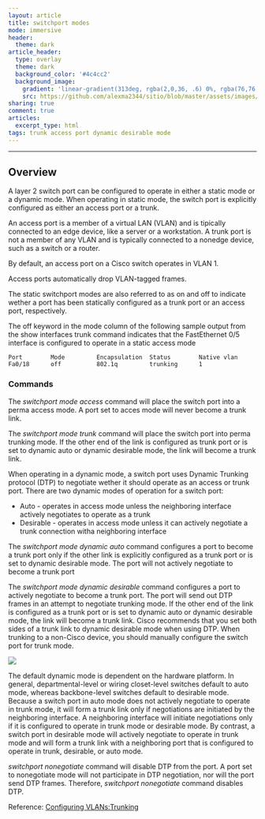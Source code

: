 ```yaml
---
layout: article
title: switchport modes
mode: immersive
header:
  theme: dark
article_header:
  type: overlay
  theme: dark
  background_color: '#4c4cc2'
  background_image:
    gradient: 'linear-gradient(313deg, rgba(2,0,36, .6) 0%, rgba(76,76,194, .6) 47%, rgba(0,212,255, .6) 100%)'
    src: https://github.com/alexma2344/sitio/blob/master/assets/images/rainbows.jpg?raw=true"
sharing: true
comment: true
articles:
  excerpt_type: html
tags: trunk access port dynamic desirable mode
---
```


<!--more-->

---

## Overview
A layer 2 switch port can be configured to operate in either a static mode or a dynamic mode. When operating in static mode, the switch port is explicitly configured as either an access port or a trunk.

An access port is a member of a virtual LAN (VLAN) and is tipically connected to an edge device, like a server or a workstation. A trunk port is not a member of any VLAN and is typically connected to a nonedge device, such as a switch or a router.

By default, an access port on a Cisco switch operates in VLAN 1.

Access ports automatically drop VLAN-tagged frames.

The static switchport modes are also referred to as on and off to indicate wether a port has been statically configured as a trunk port or an access port, respectively.

The off keyword in the mode column of the following sample output from the show interfaces trunk command indicates that the FastEthernet 0/5 interface is configured to operate in a static access mode

    Port        Mode         Encapsulation  Status        Native vlan
    Fa0/18      off          802.1q         trunking      1

### Commands

The *switchport mode access* command will place the switch port into a perma access mode. A port set to acces mode will never become a trunk link.

The *switchport mode trunk* command will place the switch port into perma trunking mode. If the other end of the link is configured as trunk port or is set to dynamic auto or dynamic desirable mode, the link will become a trunk link.

When operating in a dynamic mode, a switch port uses Dynamic Trunking protocol (DTP) to negotiate wether it should operate as an access or trunk port. There are two dynamic modes of operation for a switch port:

- Auto - operates in access mode unless the neighboring interface actively negotiates to operate as a trunk
- Desirable - operates in access mode unless it can actively negotiate a trunk connection witha neighboring interface

The *switchport mode dynamic auto* command configures a port to become a trunk port only if the other link is explicitly configured as a trunk port or is set to dynamic desirable mode. The port will not actively negotiate to become a trunk port

The *switchport mode dynamic desirable* command configures a port to actively negotiate to become a trunk port. The port will send out DTP frames in an attempt to negotiate trunking mode. If the other end of the link is configured as a trunk port or is set to dynamic auto or dynamic desirable mode, the link will become a trunk link. Cisco recommends that you set both sides of a trunk link to dynamic desirable mode when using DTP. When trunking to a non-Cisco device, you should manually configure the switch port for trunk mode.

<left><img src="https://github.com/alexma2344/sitio/blob/master/assets/images/trunk-modes.png?raw=true"></left>

The default dynamic mode is dependent on the hardware platform. In general, departmental-level or wiring closet-level switches default to auto mode, whereas backbone-level switches default to desirable mode. Because a switch port in auto mode does not actively negotiate to operate in trunk mode, it will form a trunk link only if negotiations are initiated by the neighboring interface. A neighboring interface will initiate negotiations only if it is configured to operate in trunk mode or desirable mode. By contrast, a switch port in desirable mode will actively negotiate to operate in trunk mode and will form a trunk link with a neighboring port that is configured to operate in trunk, desirable, or auto mode.

*switchport nonegotiate* command will disable DTP from the port. A port set to nonegotiate mode will not participate in DTP negotiation, nor will the port send DTP frames. Therefore, *switchport nonegotiate* command disables DTP.


Reference: [Configuring VLANs:Trunking](https://www.cisco.com/c/en/us/td/docs/switches/lan/catalyst2960/software/release/12-2_55_se/configuration/guide/scg_2960/swvlan.html#pgfId-1096213)
